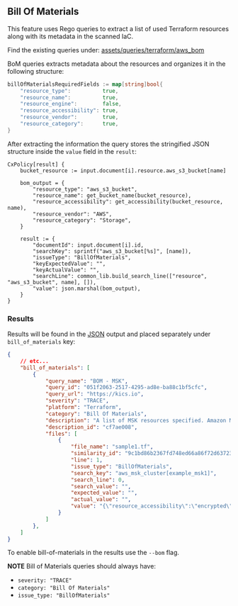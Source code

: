 ## Bill Of Materials

This feature uses Rego queries to extract a list of used Terraform resources along with its metadata in the scanned IaC.

Find the existing queries under: [assets/queries/terraform/aws_bom](https://github.com/Checkmarx/kics/tree/master/assets/queries/terraform/aws_bom)

BoM queries extracts metadata about the resources and organizes it in the following structure:

```go
billOfMaterialsRequiredFields := map[string]bool{
    "resource_type":          true,
    "resource_name":          true,
    "resource_engine":        false,
    "resource_accessibility": true,
    "resource_vendor":        true,
    "resource_category":      true,
}
```

After extracting the information the query stores the stringified JSON structure inside the `value` field in the `result`:

```rego
CxPolicy[result] {
	bucket_resource := input.document[i].resource.aws_s3_bucket[name]

	bom_output = {
		"resource_type": "aws_s3_bucket",
		"resource_name": get_bucket_name(bucket_resource),
		"resource_accessibility": get_accessibility(bucket_resource, name),
		"resource_vendor": "AWS",
		"resource_category": "Storage",
	}

	result := {
		"documentId": input.document[i].id,
		"searchKey": sprintf("aws_s3_bucket[%s]", [name]),
		"issueType": "BillOfMaterials",
		"keyExpectedValue": "",
		"keyActualValue": "",
		"searchLine": common_lib.build_search_line(["resource", "aws_s3_bucket", name], []),
		"value": json.marshal(bom_output),
	}
}
```

### Results

Results will be found in the [JSON](results.md) output and placed separately under `bill_of_materials` key:

```json
{
    // etc...
    "bill_of_materials": [
        {
            "query_name": "BOM - MSK",
            "query_id": "051f2063-2517-4295-ad8e-ba88c1bf5cfc",
            "query_url": "https://kics.io",
            "severity": "TRACE",
            "platform": "Terraform",
            "category": "Bill Of Materials",
            "description": "A list of MSK resources specified. Amazon Managed Streaming for Apache Kafka (Amazon MSK) is a fully managed service that enables you to build and run applications that use Apache Kafka to process streaming data.",
            "description_id": "cf7ae008",
            "files": [
                {
                    "file_name": "sample1.tf",
                    "similarity_id": "9c1bd86b2367fd748ed66a86f72d637231be6e4ec04d68dd10a61f233187b777",
                    "line": 1,
                    "issue_type": "BillOfMaterials",
                    "search_key": "aws_msk_cluster[example_msk1]",
                    "search_line": 0,
                    "search_value": "",
                    "expected_value": "",
                    "actual_value": "",
                    "value": "{\"resource_accessibility\":\"encrypted\",\"resource_category\":\"Queues\",\"resource_name\":\"example\",\"resource_type\":\"aws_msk_cluster\",\"resource_vendor\":\"AWS\"}"
                }
            ]
        },
    ]
}
```

To enable bill-of-materials in the results use the `--bom` flag.

**NOTE** Bill of Materials queries should always have:
- `severity: "TRACE"`
- `category: "Bill Of Materials"`
- `issue_type: "BillOfMaterials"`
